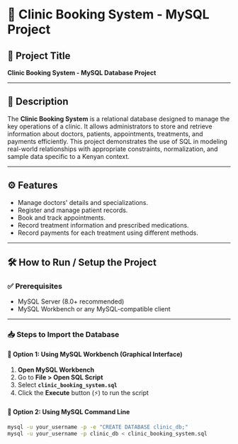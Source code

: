 # 🏥 Clinic Booking System - MySQL Project

## 📌 Project Title

**Clinic Booking System - MySQL Database Project**

---

## 📖 Description

The **Clinic Booking System** is a relational database designed to manage the key operations of a clinic. It allows administrators to store and retrieve information about doctors, patients, appointments, treatments, and payments efficiently. This project demonstrates the use of SQL in modeling real-world relationships with appropriate constraints, normalization, and sample data specific to a Kenyan context.

---

## ⚙️ Features

- Manage doctors' details and specializations.
- Register and manage patient records.
- Book and track appointments.
- Record treatment information and prescribed medications.
- Record payments for each treatment using different methods.

---

## 🛠 How to Run / Setup the Project

### ✅ Prerequisites

- MySQL Server (8.0+ recommended)
- MySQL Workbench or any MySQL-compatible client

---

### 📥 Steps to Import the Database

#### 🔹 Option 1: Using MySQL Workbench (Graphical Interface)

1. **Open MySQL Workbench**
2. Go to **File > Open SQL Script**
3. Select **`clinic_booking_system.sql`**
4. Click the **Execute** button (⚡) to run the script

#### 🔹 Option 2: Using MySQL Command Line

```bash
mysql -u your_username -p -e "CREATE DATABASE clinic_db;"
mysql -u your_username -p clinic_db < clinic_booking_system.sql
